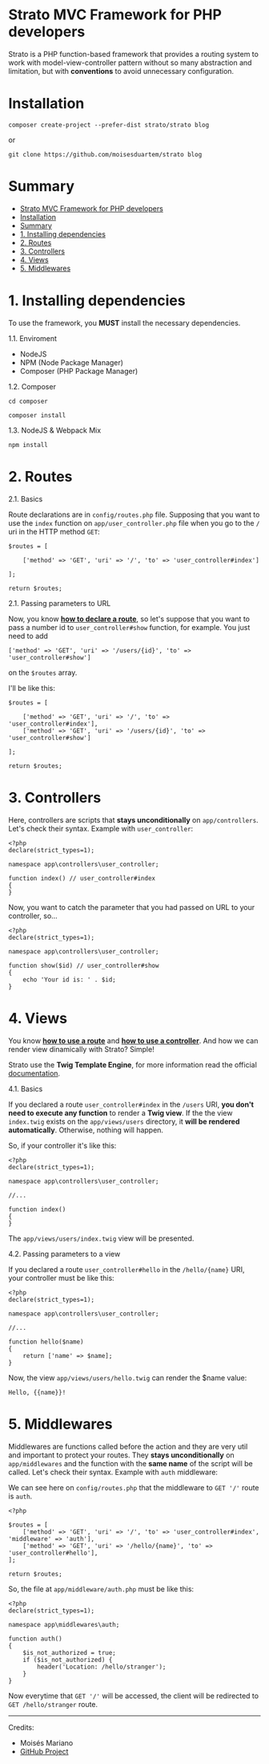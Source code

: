 # Strato MVC Framework for PHP developers

Strato is a PHP function-based framework that provides a routing system to work with model-view-controller pattern without so many abstraction and limitation, but with **conventions** to avoid unnecessary configuration.

# Installation

```
composer create-project --prefer-dist strato/strato blog
```
or
```
git clone https://github.com/moisesduartem/strato blog
```

# Summary

- [Strato MVC Framework for PHP developers](#strato-mvc-framework-for-php-developers)
- [Installation](#installation)
- [Summary](#summary)
- [1. Installing dependencies](#1-installing-dependencies)
- [2. Routes](#2-routes)
- [3. Controllers](#3-controllers)
- [4. Views](#4-views)
- [5. Middlewares](#5-middlewares)


# 1. Installing dependencies
To use the framework, you **MUST** install the necessary dependencies.

1.1. Enviroment
- NodeJS
- NPM (Node Package Manager)
- Composer (PHP Package Manager)

1.2. Composer
```
cd composer
```
```
composer install
```
1.3. NodeJS & Webpack Mix
```
npm install
```

# 2. Routes
2.1. Basics

Route declarations are in `config/routes.php` file. Supposing that you want to use the `index` function on `app/user_controller.php` file when you go to the `/` uri in the HTTP method `GET`: 

```
$routes = [

    ['method' => 'GET', 'uri' => '/', 'to' => 'user_controller#index']

];

return $routes;
```

2.1. Passing parameters to URL

Now, you know [**how to declare a route**](#2-routes), so let's suppose that you want to pass a number id to `user_controller#show` function, for example. You just need to add 
```
['method' => 'GET', 'uri' => '/users/{id}', 'to' => 'user_controller#show']
``` 
on the `$routes` array.

I'll be like this:
```
$routes = [

    ['method' => 'GET', 'uri' => '/', 'to' => 'user_controller#index'],
    ['method' => 'GET', 'uri' => '/users/{id}', 'to' => 'user_controller#show']

];

return $routes;
```

# 3. Controllers

Here, controllers are scripts that **stays unconditionally** on `app/controllers`. Let's check their syntax. Example with `user_controller`:

```
<?php
declare(strict_types=1);

namespace app\controllers\user_controller;

function index() // user_controller#index
{
}
```

Now, you want to catch the parameter that you had passed on URL to your controller, so...

```
<?php
declare(strict_types=1);

namespace app\controllers\user_controller;

function show($id) // user_controller#show
{
    echo 'Your id is: ' . $id;
}
```

# 4. Views

You know [**how to use a route**](#2-routes) and [**how to use a controller**](#3-controllers). And how we can render view dinamically with Strato? Simple!

Strato use the **Twig Template Engine**, for more information read the official [documentation](https://twig.symfony.com/doc/3.x/).

4.1. Basics

If you declared a route `user_controller#index` in the `/users` URI, **you don't need to execute any function** to render a **Twig view**. If the the view `index.twig` exists on the `app/views/users` directory, it **will be rendered automatically**. Otherwise, nothing will happen.

So, if your controller it's like this:

```
<?php
declare(strict_types=1);

namespace app\controllers\user_controller;

//...

function index()
{
}
```

The `app/views/users/index.twig` view will be presented.

4.2. Passing parameters to a view

If you declared a route `user_controller#hello` in the `/hello/{name}` URI, your controller must be like this:

```
<?php
declare(strict_types=1);

namespace app\controllers\user_controller;

//...

function hello($name)
{
    return ['name' => $name];
}
```

Now, the view `app/views/users/hello.twig` can render the $name value:

```
Hello, {{name}}!
```

# 5. Middlewares

Middlewares are functions called before the action and they are very util and important to protect your routes. They **stays unconditionally** on `app/middlewares` and the function with the **same name** of the script will be called. Let's check their syntax. Example with `auth` middleware:

We can see here on `config/routes.php` that the middleware to `GET '/'` route is `auth`.
```
<?php

$routes = [
    ['method' => 'GET', 'uri' => '/', 'to' => 'user_controller#index', 'middleware' => 'auth'],
    ['method' => 'GET', 'uri' => '/hello/{name}', 'to' => 'user_controller#hello'],
];

return $routes;
```

So, the file at `app/middleware/auth.php` must be like this:

```
<?php
declare(strict_types=1);

namespace app\middlewares\auth;

function auth()
{
    $is_not_authorized = true;
    if ($is_not_authorized) {
        header('Location: /hello/stranger');
    }
}
```
Now everytime that `GET '/'` will be accessed, the client will be redirected to `GET /hello/stranger` route.

---

Credits:

- Moisés Mariano
- [GitHub Project](https://github.com/moisesduartem/strato)
